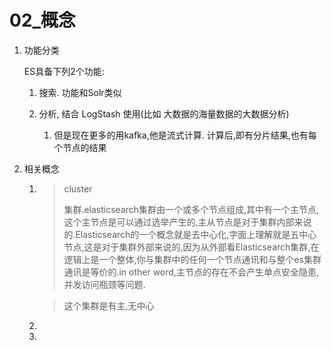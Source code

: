 # 02_概念


1. 功能分类

   ES具备下列2个功能:

    1. 搜索. 功能和Solr类似

    2. 分析, 结合 LogStash 使用(比如 大数据的海量数据的大数据分析)

        1. 但是现在更多的用kafka,他是流式计算. 计算后,即有分片结果,也有每个节点的结果





2. 相关概念

    1. > cluster
       >
       > 集群.elasticsearch集群由一个或多个节点组成,其中有一个主节点,这个主节点是可以通过选举产生的,主从节点是对于集群内部来说的.Elasticsearch的一个概念就是去中心化,字面上理解就是五中心节点,这是对于集群外部来说的,因为从外部看Elasticsearch集群,在逻辑上是一个整体,你与集群中的任何一个节点通讯和与整个es集群通讯是等价的.in other word,主节点的存在不会产生单点安全隐患,并发访问瓶颈等问题.

       > 这个集群是有主,无中心

    2.

    3. 